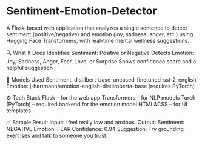 # Sentiment-Emotion-Detector
A Flask-based web application that analyzes a single sentence to detect sentiment (positive/negative) and emotion (joy, sadness, anger, etc.) using Hugging Face Transformers, with real-time mental wellness suggestions.

🔍 What It Does
Identifies Sentiment: Positive or Negative
Detects Emotion: Joy, Sadness, Anger, Fear, Love, or Surprise
Shows confidence score and a helpful suggestion

🤖 Models Used
Sentiment: distilbert-base-uncased-finetuned-sst-2-english
Emotion: j-hartmann/emotion-english-distilroberta-base (requires PyTorch)

⚙️ Tech Stack
Flask – for the web app
Transformers – for NLP models
Torch (PyTorch) – required backend for the emotion model
HTML&CSS – for UI templates

✅ Sample Result
Input: I feel really low and anxious.
Output:
 Sentiment: NEGATIVE
 Emotion:  FEAR
 Confidence: 0.94
 Suggestion: Try grounding exercises and talk to someone you trust.

